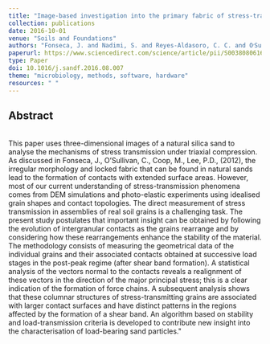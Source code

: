 ```yaml
---
title: "Image-based investigation into the primary fabric of stress-transmitting particles in sand"
collection: publications
date: 2016-10-01
venue: "Soils and Foundations"
authors: "Fonseca, J. and Nadimi, S. and Reyes-Aldasoro, C. C. and O׳Sullivan, C. and Coop, M. R."
paperurl: https://www.sciencedirect.com/science/article/pii/S0038080616300920
type: Paper
doi: 10.1016/j.sandf.2016.08.007
theme: "microbiology, methods, software, hardware"
resources: " "
---
```

<h2> Abstract </h2>   <br>  This paper uses three-dimensional images of a natural silica sand to analyse the mechanisms of stress transmission under triaxial compression. As discussed in Fonseca, J., O’Sullivan, C., Coop, M., Lee, P.D., (2012), the irregular morphology and locked fabric that can be found in natural sands lead to the formation of contacts with extended surface areas. However, most of our current understanding of stress-transmission phenomena comes from DEM simulations and photo-elastic experiments using idealised grain shapes and contact topologies. The direct measurement of stress transmission in assemblies of real soil grains is a challenging task. The present study postulates that important insight can be obtained by following the evolution of intergranular contacts as the grains rearrange and by considering how these rearrangements enhance the stability of the material. The methodology consists of measuring the geometrical data of the individual grains and their associated contacts obtained at successive load stages in the post-peak regime (after shear band formation). A statistical analysis of the vectors normal to the contacts reveals a realignment of these vectors in the direction of the major principal stress; this is a clear indication of the formation of force chains. A subsequent analysis shows that these columnar structures of stress-transmitting grains are associated with larger contact surfaces and have distinct patterns in the regions affected by the formation of a shear band. An algorithm based on stability and load-transmission criteria is developed to contribute new insight into the characterisation of load-bearing sand particles."
